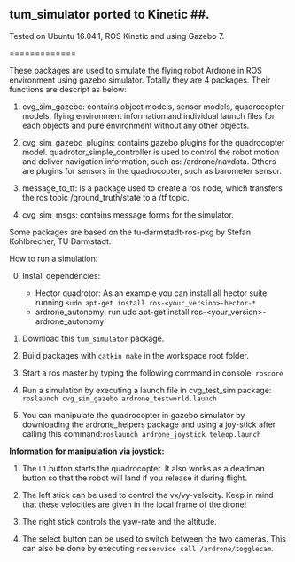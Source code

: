 ## tum_simulator ported to Kinetic ##.  

Tested on Ubuntu 16.04.1, ROS Kinetic and using Gazebo 7.  

=============

These packages are used to simulate the flying robot Ardrone in ROS environment using gazebo simulator. Totally they are 4 packages. Their functions are descript as below:  

1. cvg_sim_gazebo: contains object models, sensor models, quadrocopter models, flying environment information and individual launch files for each objects and pure environment without any other objects.  

2. cvg_sim_gazebo_plugins: contains gazebo plugins for the quadrocopter model. quadrotor_simple_controller is used to control the robot motion and deliver navigation information, such as: /ardrone/navdata. Others are plugins for sensors in the quadrocopter, such as barometer sensor.  

3. message_to_tf: is a package used to create a ros node, which transfers the ros topic /ground_truth/state to a /tf topic.  

4. cvg_sim_msgs: contains message forms for the simulator.  

Some packages are based on the tu-darmstadt-ros-pkg by Stefan Kohlbrecher, TU Darmstadt.


How to run a simulation:  

0. Install dependencies:  

    * Hector quadrotor: As an example you can install all hector suite running `sudo apt-get install ros-<your_version>-hector-*`  
    * ardrone_autonomy: run udo apt-get install ros-<your_version>-ardrone_autonomy`  

1. Download this `tum_simulator` package.  

2. Build packages with `catkin_make` in the workspace root folder.  

3. Start a ros master by typing the following command in console: `roscore`  

4. Run a simulation by executing a launch file in cvg_test_sim package: `roslaunch cvg_sim_gazebo ardrone_testworld.launch`  

5. You can manipulate the quadrocopter in gazebo simulator by downloading the ardrone_helpers package and using a joy-stick after calling this command:`roslaunch ardrone_joystick teleop.launch`  


**Information for manipulation via joystick:**

1. The `L1` button starts the quadrocopter. It also works as a deadman button so that the robot will land if you release it during flight.  

2. The left stick can be used to control the vx/vy-velocity. Keep in mind that these velocities are given in the local frame of the drone!  

3. The right stick controls the yaw-rate and the altitude.  

4. The select button can be used to switch between the two cameras. This can also be done by executing `rosservice call /ardrone/togglecam`.  

